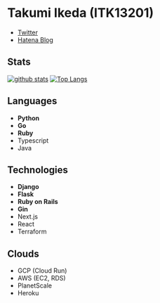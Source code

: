 # Takumi Ikeda (ITK13201)

- [Twitter](https://twitter.com/itk13201)
- [Hatena Blog](https://itk13201.hatenablog.com/archive)

## Stats

[![github stats](https://github-readme-stats.vercel.app/api?username=ITK13201&show_icons=true)](https://github.com/anuraghazra/github-readme-stats)
[![Top Langs](https://github-readme-stats.vercel.app/api/top-langs/?username=ITK13201&exclude_repo=HellGame,ADSB2-19,smart-watch-iot-server)](https://github.com/anuraghazra/github-readme-stats)

## Languages

- **Python**
- **Go**
- **Ruby**
- Typescript
- Java

## Technologies

- **Django**
- **Flask**
- **Ruby on Rails**
- **Gin**
- Next.js
- React
- Terraform

## Clouds

- GCP (Cloud Run)
- AWS (EC2, RDS)
- PlanetScale
- Heroku

